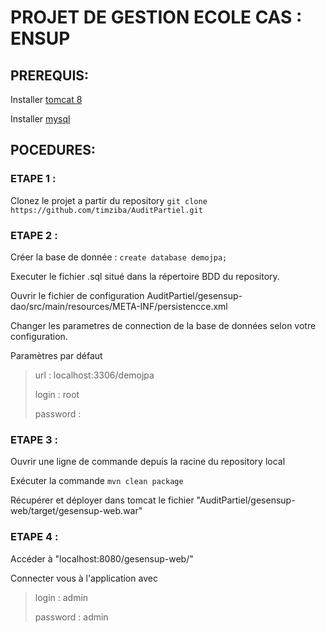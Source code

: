 # PROJET DE GESTION ECOLE CAS : ENSUP 

## PREREQUIS: 

Installer [tomcat 8](https://tomcat.apache.org/download-80.cgi)

Installer [mysql](https://dev.mysql.com/downloads/installer/)

## POCEDURES:

### ETAPE 1 : 
  Clonez le projet a partir du repository ```git clone https://github.com/timziba/AuditPartiel.git```

### ETAPE 2 : 
  Créer la base de donnée : ```create database demojpa;```

  Executer le fichier .sql situé dans la répertoire BDD du repository.

  Ouvrir le fichier de configuration AuditPartiel/gesensup-dao/src/main/resources/META-INF/persistencce.xml

  Changer les parametres de connection de la base de données selon votre configuration.

  Paramètres par défaut
    
  > url : localhost:3306/demojpa
  >
  > login : root
  >
  > password :

### ETAPE 3 :
  Ouvrir une ligne de commande depuis la racine du repository local
  
  Exécuter la commande ```mvn clean package```
  
  Récupérer et déployer dans tomcat le fichier "AuditPartiel/gesensup-web/target/gesensup-web.war"
  
### ETAPE 4 : 
  Accéder à "localhost:8080/gesensup-web/"
  
  Connecter vous à l'application avec 
  
  > login : admin 
  > 
  > password : admin


